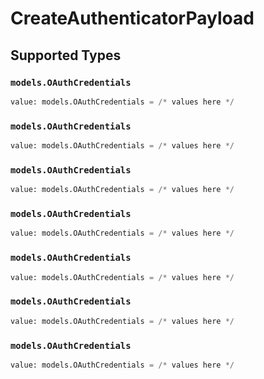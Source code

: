 # CreateAuthenticatorPayload


## Supported Types

### `models.OAuthCredentials`

```python
value: models.OAuthCredentials = /* values here */
```

### `models.OAuthCredentials`

```python
value: models.OAuthCredentials = /* values here */
```

### `models.OAuthCredentials`

```python
value: models.OAuthCredentials = /* values here */
```

### `models.OAuthCredentials`

```python
value: models.OAuthCredentials = /* values here */
```

### `models.OAuthCredentials`

```python
value: models.OAuthCredentials = /* values here */
```

### `models.OAuthCredentials`

```python
value: models.OAuthCredentials = /* values here */
```

### `models.OAuthCredentials`

```python
value: models.OAuthCredentials = /* values here */
```

